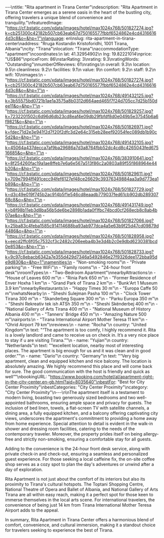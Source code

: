 ---\ntitle: "Rita apartment in Tirana Center"\ndescription: "Rita Apartment in Tirana Center emerges as a serene oasis in the heart of the bustling city, offering travelers a unique blend of convenience and tranquility."\nfeaturedImage: "https://cf.bstatic.com/xdata/images/hotel/max1024x768/501827274.jpg?k=cb251300c42182b507cb63eab67d750165577fbbf6524862e4cd43166164d3c8&o=&hp=1"\nlanguage: en\nslug: rita-apartment-in-tirana-center\naddress: "Rruga Kostandin Kristoforidhi, 1001 Tirana, Albania"\ncity: "Tirana"\nlocation: "Tirana"\naccommodationType: "apartment"\ncoordinates:\n  lat: 41.32954902\n  lng: 19.82221014\nprice: "US$86"\npriceFrom: 86\nstarRating: 3\nrating: 9.3\nratingWords: "Outstanding"\nnumberOfReviews: 61\nratings:\n  overall: 9.3\n  location: 9.5\n  cleanliness: 9.2\n  facilities: 9.1\n  value: 9\n  comfort: 9.2\n  staff: 9.2\n  wifi: 10\nimages:\n  - "https://cf.bstatic.com/xdata/images/hotel/max1024x768/501827274.jpg?k=cb251300c42182b507cb63eab67d750165577fbbf6524862e4cd43166164d3c8&o=&hp=1"\n  - "https://cf.bstatic.com/xdata/images/hotel/max1024x768/491432125.jpg?k=3b55575bd0721b1ae1a3575a8b0312d664aed465f7f24d705cc7d25b150dee11&o=&hp=1"\n  - "https://cf.bstatic.com/xdata/images/hotel/max1024x768/501829257.jpg?k=7232201502c6d96d6db23cd8eaf4e09db29fbfdf8d0e049b5e37545b6a6f9821&o=&hp=1"\n  - "https://cf.bstatic.com/xdata/images/hotel/max1024x768/501826971.jpg?k=fdec71d2e3e941f2d7f20f2dfc3d2e64c315eb28eef92054fec089db1b90c5d2&o=&hp=1"\n  - "https://cf.bstatic.com/xdata/images/hotel/max1024x768/491432105.jpg?k=45064a437decca7af9ba29686a7d3a8764fbb52dc4cd8c4265043fed67516685&o=&hp=1"\n  - "https://cf.bstatic.com/xdata/images/hotel/max1024x768/383910641.jpg?k=8f254260fac19a1ae8ffeb7e6a6e567a513f86c2a0803a89f55f868964e44b20&o=&hp=1"\n  - "https://cf.bstatic.com/xdata/images/hotel/max1024x768/501829611.jpg?k=709e7994ff491cecc94fef6127ef48ce26629c39376349884aa3a9d773ea1b89&o=&hp=1"\n  - "https://cf.bstatic.com/xdata/images/hotel/max1024x768/501827729.jpg?k=d3c49e019f745b2ac914b5f1e546cd8eaadb779037fed61cb902db28930768c8&o=&hp=1"\n  - "https://cf.bstatic.com/xdata/images/hotel/max1024x768/491431749.jpg?k=b8f98b11eb3d8ba56b5de6be2898b1ada0f1fbc74bcd0cf268ecb8c8ab4b07ae&o=&hp=1"\n  - "https://cf.bstatic.com/xdata/images/hotel/max1024x768/501827066.jpg?k=25ba83c4feba1585c914114688ba93ab977dca4a5e63b9f25d47cd09879d4486&o=&hp=1"\n  - "https://cf.bstatic.com/xdata/images/hotel/max1024x768/501828958.jpg?k=eecd2ffc6f05c7532cf3c2482c206eeba4b3e3d4b2c0e9dbd6230381bcd0e853&o=&hp=1"\n  - "https://cf.bstatic.com/xdata/images/hotel/max1024x768/501828733.jpg?k=9c97c8ebacb6342a7e355d429d7346a5492846e27f9326dee172bba95de9d830&o=&hp=1"\namenities:\n  - "Non-smoking rooms"\n  - "Private parking"\n  - "Free WiFi"\n  - "Family rooms"\n  - "24-hour front desk"\nroomTypes:\n  - "Two-Bedroom Apartment"\nnearbyAttractions:\n  - "House of Leaves 600 m"\n  - "Rinia Park 650 m"\n  - "Former Residence of Enver Hoxha 1 km"\n  - "Grand Park of Tirana 2 km"\n  - "Bunk'Art 1 Museum 3.9 km"\nnearbyRestaurants:\n  - "Happy Times 30 m"\n  - "Europa Caffe 50 m"\nwhatsNearby:\n  - "Sheshi Sulejman Pasha 100 m"\n  - "Clock Tower Tirana 300 m"\n  - "Skanderbeg Square 300 m"\n  - "Parku Europa 350 m"\n  - "Sheshi Rekreativ tek ish ATSh 350 m"\n  - "Sheshi Skënderbej 400 m"\n  - "National Gallery of Arts Tirana 400 m"\n  - "National Museum of History Albania 400 m"\n  - "Tanners' Bridge 450 m"\n  - "Amazing Nature 500 m"\nairports:\n  - "Tirana International Airport Mother Teresa 11 km"\n  - "Ohrid Airport 79 km"\nreviews:\n  - name: "Rocha"\n    country: "United Kingdom"\n    text: "“The apartment is too comfy, I highly recommend it. Rita is a lovely landlord and came to receive us on check in. It’s a very nice place to stay if u are visiting Tirana.”"\n  - name: "Yujian"\n    country: "Netherlands"\n    text: "“excellent location, nearby most of interesting places. The apartment is big enough for us and it was clean and in good order.”"\n  - name: "Dario"\n    country: "Germany"\n    text: "“Very big apartment, clean and equipped kitchen and nice balcony.
The location is absolutely amazing.
We highly recommend this place and will come back for sure.
The good communication with the host is friendly and quick as well”"\nbookingURL: "https://www.booking.com/hotel/al/apartment-right-in-the-city-center.en-gb.html?aid=8035640"\nbestFor: "Best for City Center Proximity"\nbestCategories: "City Center Proximity"\ncategory: "City Center Proximity"\n---\n\nThe apartment itself is a testament to modern living, boasting two generously sized bedrooms and two well-appointed bathrooms, ensuring ample space and privacy for guests. The inclusion of bed linen, towels, a flat-screen TV with satellite channels, a dining area, a fully equipped kitchen, and a balcony offering captivating city views, underscores the apartment's commitment to providing a home away from home experience. Special attention to detail is evident in the walk-in shower and dressing room facilities, catering to the needs of the contemporary traveler. Moreover, the property prides itself on being allergy-free and strictly non-smoking, ensuring a comfortable stay for all guests.

Adding to the convenience is the 24-hour front desk service, along with private check-in and check-out, ensuring a seamless and personalized guest experience. For those seeking a local caffeine fix, the on-site coffee shop serves as a cozy spot to plan the day's adventures or unwind after a day of exploration.

Rita Apartment is not just about the comfort of its interiors but also its proximity to Tirana's cultural hotspots. The Toptani Shopping Centre, National Theatre of Opera and Ballet of Albania, and National Gallery of Arts Tirana are all within easy reach, making it a perfect spot for those keen to immerse themselves in the local arts scene. For international travelers, the convenience of being just 14 km from Tirana International Mother Teresa Airport adds to the appeal.

In summary, Rita Apartment in Tirana Center offers a harmonious blend of comfort, convenience, and cultural immersion, making it a standout choice for travelers seeking to experience the best of Tirana.
